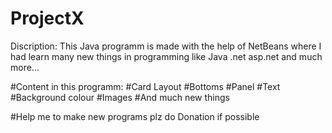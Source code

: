 # ProjectX
Discription:
This Java programm is made with the help of NetBeans where I had learn many new things in programming like Java .net asp.net and much more...

#Content in this programm:
#Card Layout
#Bottoms
#Panel
#Text
#Background colour
#Images
#And much new things 

#Help me to make new programs plz do Donation if possible

